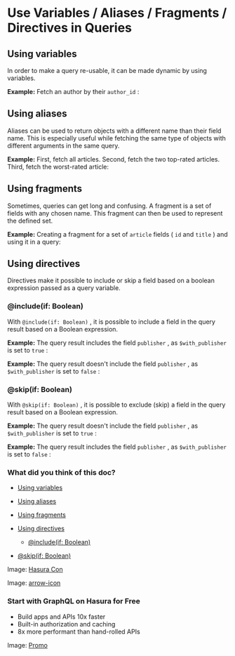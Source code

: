 # Use Variables / Aliases / Fragments / Directives in Queries

## Using variables​

In order to make a query re-usable, it can be made dynamic by using
variables.

 **Example:** Fetch an author by their `author_id` :

## Using aliases​

Aliases can be used to return objects with a different name than their
field name. This is especially useful while fetching the same type of
objects with different arguments in the same query.

 **Example:** First, fetch all articles. Second, fetch the two top-rated
articles. Third, fetch the worst-rated article:

## Using fragments​

Sometimes, queries can get long and confusing. A fragment is a set of
fields with any chosen name. This fragment can then be used to represent
the defined set.

 **Example:** Creating a fragment for a set of `article` fields ( `id` and `title` ) and using it in a query:

## Using directives​

Directives make it possible to include or skip a field based on a
boolean expression passed as a query variable.

### @include(if: Boolean)​

With `@include(if: Boolean)` , it is possible to include a field in the
query result based on a Boolean expression.

 **Example:** The query result includes the field `publisher` , as `$with_publisher` is set to `true` :

 **Example:** The query result doesn't include the field `publisher` , as `$with_publisher` is set to `false` :

### @skip(if: Boolean)​

With `@skip(if: Boolean)` , it is possible to exclude (skip) a field in
the query result based on a Boolean expression.

 **Example:** The query result doesn't include the field `publisher` , as `$with_publisher` is set to `true` :

 **Example:** The query result includes the field `publisher` , as `$with_publisher` is set to `false` :

### What did you think of this doc?

- [ Using variables ](https://hasura.io/docs/latest/queries/postgres/variables-aliases-fragments-directives/#using-variables)
- [ Using aliases ](https://hasura.io/docs/latest/queries/postgres/variables-aliases-fragments-directives/#using-aliases)
- [ Using fragments ](https://hasura.io/docs/latest/queries/postgres/variables-aliases-fragments-directives/#using-fragments)
- [ Using directives ](https://hasura.io/docs/latest/queries/postgres/variables-aliases-fragments-directives/#using-directives)
    - [ @include(if: Boolean) ](https://hasura.io/docs/latest/queries/postgres/variables-aliases-fragments-directives/#includeif-boolean)

- [ @skip(if: Boolean) ](https://hasura.io/docs/latest/queries/postgres/variables-aliases-fragments-directives/#skipif-boolean)


Image: [ Hasura Con ](https://res.cloudinary.com/dh8fp23nd/image/upload/v1686154570/hasura-con-2023/has-con-light-date_r2a2ud.png)

Image: [ arrow-icon ](https://res.cloudinary.com/dh8fp23nd/image/upload/v1683723549/main-web/chevron-right_ldbi7d.png)

### Start with GraphQL on Hasura for Free

- Build apps and APIs 10x faster
- Built-in authorization and caching
- 8x more performant than hand-rolled APIs


Image: [ Promo ](https://hasura.io/docs/assets/images/hasura-free-ff60e409244e0ea12b5a3045d1a9096b.png)